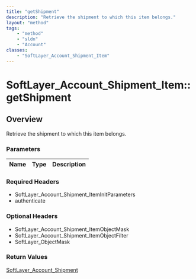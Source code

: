 ```yaml
---
title: "getShipment"
description: "Retrieve the shipment to which this item belongs."
layout: "method"
tags:
    - "method"
    - "sldn"
    - "Account"
classes:
    - "SoftLayer_Account_Shipment_Item"
---
```

# SoftLayer_Account_Shipment_Item::getShipment
## Overview 
Retrieve the shipment to which this item belongs.

### Parameters 
|Name | Type | Description |
| --- | --- | --- |


### Required Headers
* SoftLayer_Account_Shipment_ItemInitParameters
* authenticate

### Optional Headers
* SoftLayer_Account_Shipment_ItemObjectMask
* SoftLayer_Account_Shipment_ItemObjectFilter
* SoftLayer_ObjectMask

### Return Values
<a href='/reference/datatypes/SoftLayer_Account_Shipment'>SoftLayer_Account_Shipment </a>

